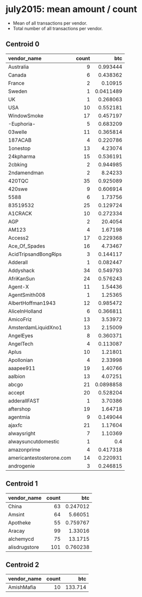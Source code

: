 # july2015: mean amount / count

* Mean of all transactions per vendor.
* Total number of all transactions per vendor.

## Centroid 0

| vendor_name              |   count |        btc |
|:-------------------------|--------:|-----------:|
| Australia                |       9 |  0.993444  |
| Canada                   |       6 |  0.438362  |
| France                   |       2 |  0.10915   |
| Sweden                   |       1 |  0.0411489 |
| UK                       |       1 |  0.268063  |
| USA                      |      10 |  0.552181  |
| &#87;indowSmoke          |      17 |  0.457197  |
| -Euphoria-               |       5 |  0.683209  |
| 03welle                  |      11 |  0.365814  |
| 187ACAB                  |       4 |  0.220786  |
| 1onestop                 |      13 |  4.23074   |
| 24kpharma                |      15 |  0.536191  |
| 2cbking                  |       2 |  0.944985  |
| 2ndamendman              |       2 |  8.24233   |
| 420TQC                   |      35 |  0.925089  |
| 420swe                   |       9 |  0.606914  |
| 5588                     |       6 |  1.73756   |
| 83519532                 |      25 |  0.129724  |
| A1CRACK                  |      10 |  0.272334  |
| AGP                      |       2 | 20.4054    |
| AM123                    |       4 |  1.67198   |
| Access2                  |      17 |  0.229368  |
| Ace_Of_Spades            |      16 |  4.73467   |
| AcidTripsandBongRips     |       3 |  0.144117  |
| Adderall                 |       1 |  0.082447  |
| Addyshack                |      34 |  0.549793  |
| AfriKanSun               |      24 |  0.576243  |
| Agent-X                  |      11 |  1.54436   |
| AgentSmith008            |       1 |  1.25365   |
| AlbertHoffman1943        |      12 |  0.985472  |
| AliceInHolland           |       6 |  0.366811  |
| AmicoFriz                |      13 |  3.53972   |
| AmsterdamLiquidXno1      |      13 |  2.15009   |
| AngelEyes                |       8 |  0.360371  |
| AngelTech                |       4 |  0.113087  |
| Aplus                    |      10 |  1.21801   |
| Apollonian               |       4 |  2.33998   |
| aaapee911                |      19 |  1.40766   |
| aalbion                  |      13 |  4.07251   |
| abcgo                    |      21 |  0.0898858 |
| accept                   |      20 |  0.528204  |
| adderallFAST             |       1 |  3.70386   |
| aftershop                |      19 |  1.64718   |
| agentmia                 |       9 |  0.149044  |
| ajaxfc                   |      21 |  1.17604   |
| alwaysright              |       7 |  1.10369   |
| alwaysuncutdomestic      |       1 |  0.4       |
| amazonprime              |       4 |  0.417318  |
| americantestosterone.com |      14 |  0.220931  |
| androgenie               |       3 |  0.246815  |

## Centroid 1

| vendor_name   |   count |       btc |
|:--------------|--------:|----------:|
| China         |      63 |  0.247012 |
| Amsint        |      64 |  5.66051  |
| Apotheke      |      55 |  0.759767 |
| Aracay        |      99 |  1.33016  |
| alchemycd     |      75 | 13.1715   |
| alisdrugstore |     101 |  0.760238 |

## Centroid 2

| vendor_name   |   count |     btc |
|:--------------|--------:|--------:|
| AmishMafia    |      10 | 133.714 |

